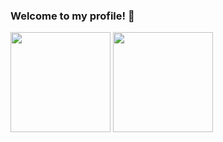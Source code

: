 ### Welcome to my profile! 👋

 <img height="160px" src="https://github-readme-stats.vercel.app/api?username=AJOsmaston&show_icons=true&theme=midnight-purple" />
 <img height="160px" src="https://github-readme-stats.vercel.app/api/top-langs/?username=AJOsmaston&layout=compact" />

<!--
**AJOsmaston/AJOsmaston** is a ✨ _special_ ✨ repository because its `README.md` (this file) appears on your GitHub profile.

Here are some ideas to get you started:

- 🔭 I’m currently working on ...
- 🌱 I’m currently learning ...
- 👯 I’m looking to collaborate on ...
- 🤔 I’m looking for help with ...
- 💬 Ask me about ...
- 📫 How to reach me: ...
- 😄 Pronouns: ...
- ⚡ Fun fact: ...
-->
